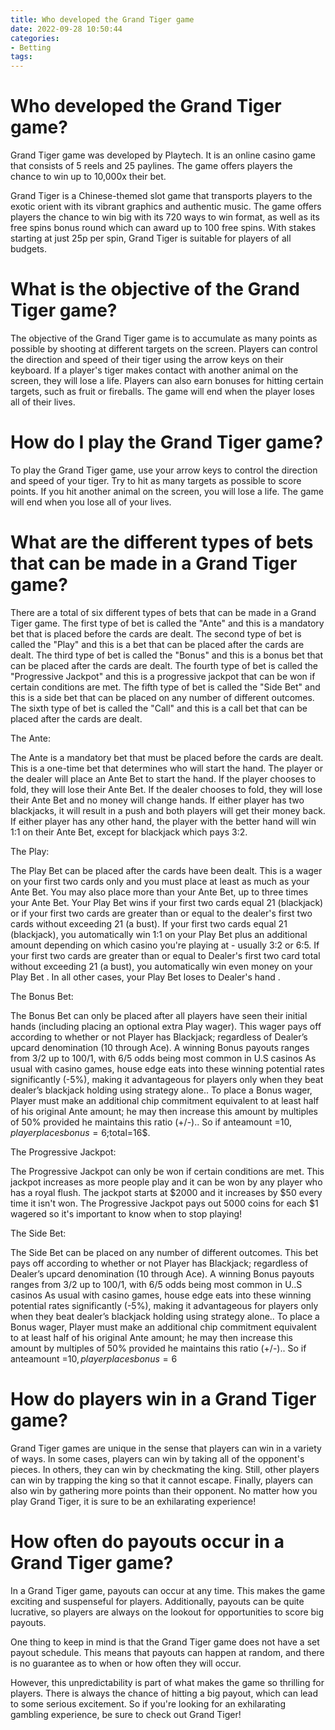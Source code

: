 ```yaml
---
title: Who developed the Grand Tiger game
date: 2022-09-28 10:50:44
categories:
- Betting
tags:
---
```



#  Who developed the Grand Tiger game?

Grand Tiger game was developed by Playtech. It is an online casino game that consists of 5 reels and 25 paylines. The game offers players the chance to win up to 10,000x their bet.

Grand Tiger is a Chinese-themed slot game that transports players to the exotic orient with its vibrant graphics and authentic music. The game offers players the chance to win big with its 720 ways to win format, as well as its free spins bonus round which can award up to 100 free spins. With stakes starting at just 25p per spin, Grand Tiger is suitable for players of all budgets.

#  What is the objective of the Grand Tiger game?

The objective of the Grand Tiger game is to accumulate as many points as possible by shooting at different targets on the screen. Players can control the direction and speed of their tiger using the arrow keys on their keyboard. If a player's tiger makes contact with another animal on the screen, they will lose a life. Players can also earn bonuses for hitting certain targets, such as fruit or fireballs. The game will end when the player loses all of their lives.

# How do I play the Grand Tiger game?

To play the Grand Tiger game, use your arrow keys to control the direction and speed of your tiger. Try to hit as many targets as possible to score points. If you hit another animal on the screen, you will lose a life. The game will end when you lose all of your lives.

#  What are the different types of bets that can be made in a Grand Tiger game?

There are a total of six different types of bets that can be made in a Grand Tiger game. The first type of bet is called the "Ante" and this is a mandatory bet that is placed before the cards are dealt. The second type of bet is called the "Play" and this is a bet that can be placed after the cards are dealt. The third type of bet is called the "Bonus" and this is a bonus bet that can be placed after the cards are dealt. The fourth type of bet is called the "Progressive Jackpot" and this is a progressive jackpot that can be won if certain conditions are met. The fifth type of bet is called the "Side Bet" and this is a side bet that can be placed on any number of different outcomes. The sixth type of bet is called the "Call" and this is a call bet that can be placed after the cards are dealt.

The Ante:

The Ante is a mandatory bet that must be placed before the cards are dealt. This is a one-time bet that determines who will start the hand. The player or the dealer will place an Ante Bet to start the hand. If the player chooses to fold, they will lose their Ante Bet. If the dealer chooses to fold, they will lose their Ante Bet and no money will change hands. If either player has two blackjacks, it will result in a push and both players will get their money back. If either player has any other hand, the player with the better hand will win 1:1 on their Ante Bet, except for blackjack which pays 3:2.

The Play:

The Play Bet can be placed after the cards have been dealt. This is a wager on your first two cards only and you must place at least as much as your Ante Bet. You may also place more than your Ante Bet, up to three times your Ante Bet. Your Play Bet wins if your first two cards equal 21 (blackjack) or if your first two cards are greater than or equal to the dealer's first two cards without exceeding 21 (a bust). If your first two cards equal 21 (blackjack), you automatically win 1:1 on your Play Bet plus an additional amount depending on which casino you're playing at - usually 3:2 or 6:5. If your first two cards are greater than or equal to Dealer's first two card total without exceeding 21 (a bust), you automatically win even money on your Play Bet . In all other cases, your Play Bet loses to Dealer's hand .

The Bonus Bet:

The Bonus Bet can only be placed after all players have seen their initial hands (including placing an optional extra Play wager). This wager pays off according to whether or not Player has Blackjack; regardless of Dealer’s upcard denomination (10 through Ace). A winning Bonus payouts ranges from 3/2 up to 100/1, with 6/5 odds being most common in U.S casinos As usual with casino games, house edge eats into these winning potential rates significantly (-5%), making it advantageous for players only when they beat dealer’s blackjack holding using strategy alone..  To place a Bonus wager, Player must make an additional chip commitment equivalent to at least half of his original Ante amount; he may then increase this amount by multiples of 50% provided he maintains this ratio (+/-).. So if anteamount =10$,player placesbonus=6$;total=16$.




The Progressive Jackpot:

The Progressive Jackpot can only be won if certain conditions are met. This jackpot increases as more people play and it can be won by any player who has a royal flush. The jackpot starts at $2000 and it increases by $50 every time it isn't won. The Progressive Jackpot pays out 5000 coins for each $1 wagered so it's important to know when to stop playing!

The Side Bet:

The Side Bet can be placed on any number of different outcomes. This bet pays off according to whether or not Player has Blackjack; regardless of Dealer’s upcard denomination (10 through Ace). A winning Bonus payouts ranges from 3/2 up to 100/1, with 6/5 odds being most common in U..S casinos As usual with casino games, house edge eats into these winning potential rates significantly (-5%), making it advantageous for players only when they beat dealer’s blackjack holding using strategy alone..  To place a Bonus wager, Player must make an additional chip commitment equivalent to at least half of his original Ante amount; he may then increase this amount by multiples of 50% provided he maintains this ratio (+/-).. So if anteamount =10$,player placesbonus=6$

#  How do players win in a Grand Tiger game?

Grand Tiger games are unique in the sense that players can win in a variety of ways. In some cases, players can win by taking all of the opponent's pieces. In others, they can win by checkmating the king. Still, other players can win by trapping the king so that it cannot escape. Finally, players can also win by gathering more points than their opponent. No matter how you play Grand Tiger, it is sure to be an exhilarating experience!

#  How often do payouts occur in a Grand Tiger game?

In a Grand Tiger game, payouts can occur at any time. This makes the game exciting and suspenseful for players. Additionally, payouts can be quite lucrative, so players are always on the lookout for opportunities to score big payouts.

One thing to keep in mind is that the Grand Tiger game does not have a set payout schedule. This means that payouts can happen at random, and there is no guarantee as to when or how often they will occur.

However, this unpredictability is part of what makes the game so thrilling for players. There is always the chance of hitting a big payout, which can lead to some serious excitement. So if you're looking for an exhilarating gambling experience, be sure to check out Grand Tiger!